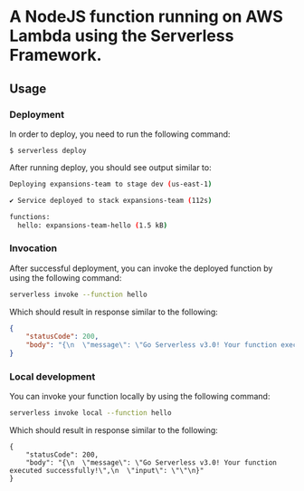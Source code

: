 # A NodeJS function running on AWS Lambda using the Serverless Framework.

## Usage

### Deployment

In order to deploy, you need to run the following command:

```
$ serverless deploy
```

After running deploy, you should see output similar to:

```bash
Deploying expansions-team to stage dev (us-east-1)

✔ Service deployed to stack expansions-team (112s)

functions:
  hello: expansions-team-hello (1.5 kB)
```

### Invocation

After successful deployment, you can invoke the deployed function by using the following command:

```bash
serverless invoke --function hello
```

Which should result in response similar to the following:

```json
{
    "statusCode": 200,
    "body": "{\n  \"message\": \"Go Serverless v3.0! Your function executed successfully!\",\n  \"input\": {}\n}"
}
```

### Local development

You can invoke your function locally by using the following command:

```bash
serverless invoke local --function hello
```

Which should result in response similar to the following:

```
{
    "statusCode": 200,
    "body": "{\n  \"message\": \"Go Serverless v3.0! Your function executed successfully!\",\n  \"input\": \"\"\n}"
}
```